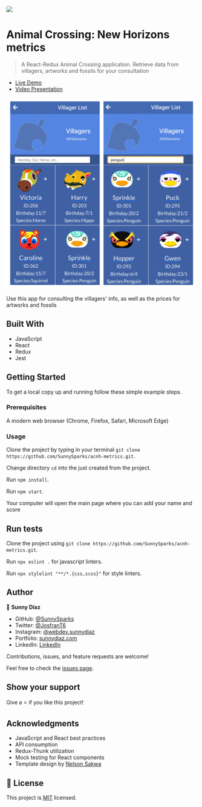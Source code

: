 ![](https://img.shields.io/badge/Microverse-blueviolet)

# Animal Crossing: New Horizons metrics

> A React-Redux Animal Crossing application. Retrieve data from villagers, artworks and fossils for your consultation

- [Live Demo](https://metrics-acnh.herokuapp.com/)
- [Video Presentation](https://www.loom.com/share/5ce3a0dd1f604435b36f2c04db7ec4b5)

![screenshot](./img.png)

Use this app for consulting the villagers' info, as well as the prices for artworks and fossils


## Built With

- JavaScript
- React
- Redux
- Jest

## Getting Started


To get a local copy up and running follow these simple example steps.

### Prerequisites
 A modern web browser (Chrome, Firefox, Safari, Microsoft Edge)


### Usage
 Clone the project by typing in your terminal `git clone https://github.com/SunnySparks/acnh-metrics.git`.

 Change directory `cd` into the just created from the project.

 Run `npm install`.
 
 Run `npm start`.

 Your computer will open the main page where you can add your name and score
 
## Run tests
 Clone the project using `git clone https://github.com/SunnySparks/acnh-metrics.git`.

 Run `npx eslint .` for javascript linters.

 Run `npx stylelint "**/*.{css,scss}"` for style linters.


## Author

👤 **Sunny Díaz**

- GitHub: [@SunnySparks](https://github.com/SunnySparks)
- Twitter: [@JosfranT6](https://twitter.com/JosFranT6)
- Instagram: [@webdev.sunnydiaz](https://www.instagram.com/webdev.sunnydiaz/)
- Portfolio: [sunnydiaz.com](https://sunnydiaz.com/)
- LinkedIn: [LinkedIn](https://www.linkedin.com/in/jose-f-silva/)

Contributions, issues, and feature requests are welcome!

Feel free to check the [issues page](https://github.com/SunnySparks/acnh-metrics.git/issues).

## Show your support

Give a ⭐️ if you like this project!

## Acknowledgments

- JavaScript and React best practices
- API consumption
- Redux-Thunk utilization
- Mock testing for React components
- Template design by [Nelson Sakwa](https://www.behance.net/sakwadesignstudio)

## 📝 License

This project is [MIT](./MIT.md) licensed.
